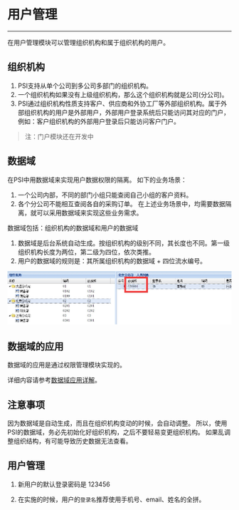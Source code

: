 # 用户管理

---

在用户管理模块可以管理组织机构和属于组织机构的用户。

## 组织机构
1. PSI支持从单个公司到多公司多部门的组织机构。
2. 一个组织机构如果没有上级组织机构，那么这个组织机构就是公司(分公司)。
3. PSI通过组织机构性质支持客户、供应商和外协工厂等外部组织机构。属于外部组织机构的用户是外部用户，外部用户登录系统后只能访问其对应的门户，例如：客户组织机构的外部用户登录后只能访问客户门户。
> 注：门户模块还在开发中

## 数据域
在PSI中用数据域来实现用户数据权限的隔离。
如下的业务场景：
1. 一个公司内部，不同的部门小组只能查阅自己小组的客户资料。
2. 各个分公司不能相互查阅各自的采购订单。 
在上述业务场景中，均需要数据隔离，就可以采用数据域来实现这些业务需求。

数据域包括：组织机构的数据域和用户的数据域
1. 数据域是后台系统自动生成。按组织机构的级别不同，其长度也不同。第一级组织机构长度为两位，第二级为四位，依次类推。
2. 用户的数据域的规则是：其所属组织机构的数据域 + 四位流水编号。

![](../assets/02-01-01.jpg)

## 数据域的应用
数据域的应用是通过权限管理模块实现的。

详细内容请参考[数据域应用详解](05.md)。

## 注意事项
因为数据域是自动生成，而且在组织机构变动的时候，会自动调整。
所以，使用PSI的数据域，务必先初始化好组织机构，之后不要轻易变更组织机构。
如果乱调整组织结构，有可能导致历史数据无法查看。

## 用户管理

1. 新用户的默认登录密码是 123456

2. 在实施的时候，用户的`登录名`推荐使用手机号、email、姓名的全拼。
